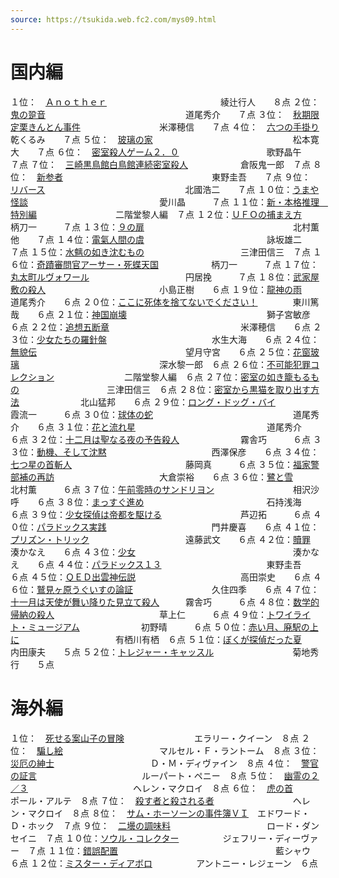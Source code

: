 ```yaml
---
source: https://tsukida.web.fc2.com/mys09.html
---
```

# 国内編

１位：　[Ａｎｏｔｈｅｒ](https://tsukida.web.fc2.com/1001.html#100109)　　　　　　　　　　　　　綾辻行人　　８点
２位：　[鬼の跫音](https://tsukida.web.fc2.com/0905.html#090501)　　　　　　　　　　　　　　　　道尾秀介　　７点
３位：　[秋期限定栗きんとん事件](https://tsukida.web.fc2.com/0903.html#090306)　　　　　　　　　米澤穂信　　７点
４位：　[六つの手掛り](https://tsukida.web.fc2.com/0906.html#090602)　　　　　　　　　　　　　　乾くるみ　　７点
５位：　[玻璃の家](https://tsukida.web.fc2.com/0904.html#090404)　　　　　　　　　　　　　　　　松本寛大　　７点
６位：　[密室殺人ゲーム２．０](https://tsukida.web.fc2.com/0910.html#091001)　　　　　　　　　　歌野晶午　　７点
７位：　[三崎黒鳥館白鳥館連続密室殺人](https://tsukida.web.fc2.com/0912.html#091207)　　　　　　倉阪鬼一郎　７点
８位：　[新参者](https://tsukida.web.fc2.com/1002.html#100206)　　　　　　　　　　　　　　　　　東野圭吾　　７点
９位：　[リバース](https://tsukida.web.fc2.com/0906.html#090607)　　　　　　　　　　　　　　　　北國浩二　　７点
１０位：[うまや怪談](https://tsukida.web.fc2.com/0911.html)　　　　　　　　　　　　　　　愛川晶　　　７点
１１位：[新・本格推理　特別編](https://tsukida.web.fc2.com/0904.html)　　　　　　　　　二階堂黎人編　７点
１２位：[ＵＦＯの捕まえ方](https://tsukida.web.fc2.com/0904.html#090403)　　　　　　　　　　　　柄刀一　　　７点
１３位：[９の扉](https://tsukida.web.fc2.com/0910.html)　　　　　　　　　　　　　　　　　北村薫他　　７点
１４位：[電氣人間の虞](https://tsukida.web.fc2.com/0911.html#091102)　　　　　　　　　　　　　　詠坂雄二　　７点
１５位：[水魑の如き沈むもの](https://tsukida.web.fc2.com/0912.html#091203)　　　　　　　　　　　三津田信三　７点
１６位：[奇蹟審問官アーサー・死蝶天国](https://tsukida.web.fc2.com/0907.html#090706)　　　　　　柄刀一　　　７点
１７位：[丸太町ルヴォワール](https://tsukida.web.fc2.com/0912.html#091202)　　　　　　　　　　　円居挽　　　７点
１８位：[武家屋敷の殺人](https://tsukida.web.fc2.com/0912.html#091204)　　　　　　　　　　　　　小島正樹　　６点
１９位：[龍神の雨](https://tsukida.web.fc2.com/0907.html#090707)　　　　　　　　　　　　　　　　道尾秀介　　６点
２０位：[ここに死体を捨てないでください！](https://tsukida.web.fc2.com/0909.html#090906)　　　　東川篤哉　　６点
２１位：[神国崩壊](https://tsukida.web.fc2.com/0905.html#090510)　　　　　　　　　　　　　　　　獅子宮敏彦　６点
２２位：[追想五断章](https://tsukida.web.fc2.com/0910.html#091007)　　　　　　　　　　　　　　　米澤穂信　　６点
２３位：[少女たちの羅針盤](https://tsukida.web.fc2.com/0907.html#090703)　　　　　　　　　　　　水生大海　　６点
２４位：[無貌伝](https://tsukida.web.fc2.com/0903.html#090301)　　　　　　　　　　　　　　　　　望月守宮　　６点
２５位：[花窗玻璃](https://tsukida.web.fc2.com/0910.html#091008)　　　　　　　　　　　　　　　　深水黎一郎　６点
２６位：[不可能犯罪コレクション](https://tsukida.web.fc2.com/0906.html#090608)　　　　　　　　二階堂黎人編　６点
２７位：[密室の如き籠もるもの](https://tsukida.web.fc2.com/0907.html#090702)　　　　　　　　　　三津田信三　６点
２８位：[密室から黒猫を取り出す方法](https://tsukida.web.fc2.com/0911.html#091105)　　　　　　　北山猛邦　　６点
２９位：[ロング・ドッグ・バイ](https://tsukida.web.fc2.com/0905.html#090504)　　　　　　　　　　霞流一　　　６点
３０位：[球体の蛇](https://tsukida.web.fc2.com/1002.html)　　　　　　　　　　　　　　　　道尾秀介　　６点
３１位：[花と流れ星](https://tsukida.web.fc2.com/0912.html#091206)　　　　　　　　　　　　　　　道尾秀介　　６点
３２位：[十二月は聖なる夜の予告殺人](https://tsukida.web.fc2.com/1001.html)　　　　　　　霧舎巧　　　６点
３３位：[動機、そして沈黙](https://tsukida.web.fc2.com/0910.html#091002)　　　　　　　　　　　　西澤保彦　　６点
３４位：[七つ星の首斬人](https://tsukida.web.fc2.com/0908.html#090802)　　　　　　　　　　　　　藤岡真　　　６点
３５位：[福家警部補の再訪](https://tsukida.web.fc2.com/0907.html#090709)　　　　　　　　　　　　大倉崇裕　　６点
３６位：[鷺と雪](https://tsukida.web.fc2.com/0906.html#090605)　　　　　　　　　　　　　　　　　北村薫　　　６点
３７位：[午前零時のサンドリヨン](https://tsukida.web.fc2.com/1001.html#100102)　　　　　　　　　相沢沙呼　　６点
３８位：[まっすぐ進め](https://tsukida.web.fc2.com/0907.html#090708)　　　　　　　　　　　　　　石持浅海　　６点
３９位：[少女探偵は帝都を駆ける](https://tsukida.web.fc2.com/0911.html#091106)　　　　　　　　　芦辺拓　　　６点
４０位：[パラドックス実践](https://tsukida.web.fc2.com/0907.html)　　　　　　　　　　　　門井慶喜　　６点
４１位：[プリズン・トリック](https://tsukida.web.fc2.com/1005.html#100503)　　　　　　　　　　　遠藤武文　　６点
４２位：[贖罪](https://tsukida.web.fc2.com/0908.html)　　　　　　　　　　　　　　　　　　湊かなえ　　６点
４３位：[少女](https://tsukida.web.fc2.com/0905.html#090502)　　　　　　　　　　　　　　　　　　湊かなえ　　６点
４４位：[パラドックス１３](https://tsukida.web.fc2.com/0906.html#090601)　　　　　　　　　　　　東野圭吾　　６点
４５位：[ＱＥＤ出雲神伝説](https://tsukida.web.fc2.com/1001.html#100104)　　　　　　　　　　　　高田崇史　　６点
４６位：[鷲見ヶ原うぐいすの論証](https://tsukida.web.fc2.com/0911.html#091104)　　　　　　　　　久住四季　　６点
４７位：[十一月は天使が舞い降りた見立て殺人](https://tsukida.web.fc2.com/1001.html)　　　霧舎巧　　　６点
４８位：[数学的帰納の殺人](https://tsukida.web.fc2.com/0907.html#090704)　　　　　　　　　　　　草上仁　　　６点
４９位：[トワイライト・ミュージアム](https://tsukida.web.fc2.com/0907.html#090705)　　　　　　　初野晴　　　６点
５０位：[赤い月、廃駅の上に](https://tsukida.web.fc2.com/0905.html#090503)　　　　　　　　　　　有栖川有栖　６点
５１位：[ぼくが探偵だった夏](https://tsukida.web.fc2.com/1001.html#100107)　　　　　　　　　　　内田康夫　　５点
５２位：[トレジャー・キャッスル](https://tsukida.web.fc2.com/0905.html#090505)　　　　　　　　　菊地秀行　　５点
　

# 海外編

１位：　[死せる案山子の冒険](https://tsukida.web.fc2.com/0904.html#090405)　　　　　　　　エラリー・クイーン　８点
２位：　[騙し絵](https://tsukida.web.fc2.com/0912.html#091205)　　　　　　　　　　　マルセル・Ｆ・ラントーム　８点
３位：　[災厄の紳士](https://tsukida.web.fc2.com/0910.html#091005)　　　　　　　　　　　Ｄ・Ｍ・ディヴァイン　８点
４位：　[警官の証言](https://tsukida.web.fc2.com/1003.html#100308)　　　　　　　　　　　　ルーパート・ペニー　８点
５位：　[幽霊の２／３](https://tsukida.web.fc2.com/0910.html#091003)　　　　　　　　　　　　ヘレン・マクロイ　８点
６位：　[虎の首](https://tsukida.web.fc2.com/0902.html)　　　　　　　　　　　　　　　　ポール・アルテ　８点
７位：　[殺す者と殺される者](https://tsukida.web.fc2.com/1001.html#100106)　　　　　　　　　ヘレン・マクロイ　８点
８位：　[サム・ホーソーンの事件簿ＶＩ](https://tsukida.web.fc2.com/0912.html#091201)　エドワード・Ｄ・ホック　７点
９位：　[二壜の調味料](https://tsukida.web.fc2.com/0904.html#090401)　　　　　　　　　　　ロード・ダンセイニ　７点
１０位：[ソウル・コレクター](https://tsukida.web.fc2.com/1002.html#100202)　　　　　ジェフリー・ディーヴァー　７点
１１位：[錯誤配置](https://tsukida.web.fc2.com/0910.html#091004)　　　　　　　　　　　　　　　　　　藍シャウ　６点
１２位：[ミスター・ディアボロ](https://tsukida.web.fc2.com/0910.html#091006)　　　　　アントニー・レジェーン　６点
